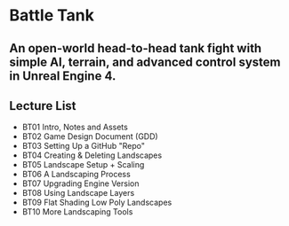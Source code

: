 # Battle Tank
An open-world head-to-head tank fight with simple AI, terrain, and advanced control system in Unreal Engine 4.
---
## Lecture List
* BT01 Intro, Notes and Assets
* BT02 Game Design Document (GDD)
* BT03 Setting Up a GitHub "Repo"
* BT04 Creating & Deleting Landscapes
* BT05 Landscape Setup + Scaling
* BT06 A Landscaping Process
* BT07 Upgrading Engine Version
* BT08 Using Landscape Layers
* BT09 Flat Shading Low Poly Landscapes
* BT10 More Landscaping Tools
